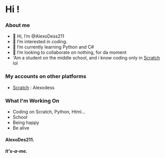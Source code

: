 # Hi !
### About me 

- 👋 Hi, I’m @AlexoDess211
- 👀 I’m interested in coding.
- 🌱 I’m currently learning Python and C#
- 💞️ I’m looking to collaborate on nothing, for da moment
- 'Am a student on the middle school, and i know coding only in [Scratch](https://scratch.mit.edu/) lol

### My accounts on other platforms
- [Scratch](https://scratch.mit.edu/users/Alexodess) : Alexodess

### What I'm Working On
- Coding on Scratch, Python, Html...
- School
- Being happy
- Be alive

#### AlexoDes211.
##### It's-a-me.

<!---
AlexoDess211/AlexoDess211 is a ✨ special ✨ repository because its `README.md` (this file) appears on your GitHub profile.
You can click the Preview link to take a look at your changes.
--->
